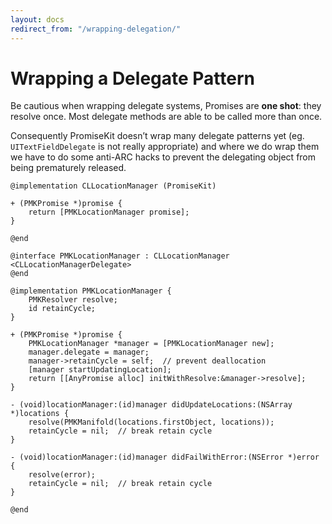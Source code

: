 ```yaml
---
layout: docs
redirect_from: "/wrapping-delegation/"
---
```


# Wrapping a Delegate Pattern

Be cautious when wrapping delegate systems, Promises are **one shot**: they resolve once. Most delegate methods are able to be called more than once.

Consequently PromiseKit doesn’t wrap many delegate patterns yet (eg. `UITextFieldDelegate` is not really appropriate) and where we do wrap them we have to do some anti-ARC hacks to prevent the delegating object from being prematurely released.

```objc
@implementation CLLocationManager (PromiseKit)

+ (PMKPromise *)promise {
    return [PMKLocationManager promise];
}

@end

@interface PMKLocationManager : CLLocationManager <CLLocationManagerDelegate>
@end

@implementation PMKLocationManager {
    PMKResolver resolve;
    id retainCycle;
}

+ (PMKPromise *)promise {
    PMKLocationManager *manager = [PMKLocationManager new];
    manager.delegate = manager;
    manager->retainCycle = self;  // prevent deallocation
    [manager startUpdatingLocation];
    return [[AnyPromise alloc] initWithResolve:&manager->resolve];
}

- (void)locationManager:(id)manager didUpdateLocations:(NSArray *)locations {
    resolve(PMKManifold(locations.firstObject, locations));
    retainCycle = nil;  // break retain cycle
}

- (void)locationManager:(id)manager didFailWithError:(NSError *)error {
    resolve(error);
    retainCycle = nil;  // break retain cycle
}

@end
```